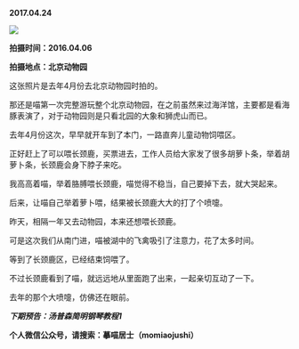 
          
            
**2017.04.24**



![](//upload-images.jianshu.io/upload_images/51001-c0caf3ee7e2acfed.jpg)




**拍摄时间：2016.04.06**

**拍摄地点：北京动物园**

这张照片是去年4月份去北京动物园时拍的。

那还是喵第一次完整游玩整个北京动物园，在之前虽然来过海洋馆，主要都是看海豚表演了，对于动物园则是只看北园的大象和狮虎山而已。

去年4月份这次，早早就开车到了本门，一路直奔儿童动物饲喂区。

正好赶上了可以喂长颈鹿，买票进去，工作人员给大家发了很多胡萝卜条，举着胡萝卜条，长颈鹿会身下脖子来吃。

我高高着喵，举着胳膊喂长颈鹿，喵觉得不稳当，自己要掉下去，就大哭起来。

后来，让喵自己举着萝卜喂，结果被长颈鹿大大的打了个喷嚏。

昨天，相隔一年又去动物园，本来还想喂长颈鹿。

可是这次我们从南门进，喵被湖中的飞禽吸引了注意力，花了太多时间。

等到了长颈鹿区，已经结束饲喂了。

不过长颈鹿看到了喵，就远远地从里面跑了出来，一起亲切互动了一下。

去年的那个大喷嚏，仿佛还在眼前。


***下期预告：汤普森简明钢琴教程1***


**个人微信公众号，请搜索：摹喵居士（momiaojushi）**

          
        